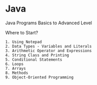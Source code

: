 # Java
Java Programs Basics to Advanced Level

Where to Start?

    1. Using Notepad
    2. Data Types - Variables and Literals
    3. Arithmetic Operator and Expressions
    4. String Class and Printing
    5. Conditional Statements
    6. Loops
    7. Arrays
    8. Methods
    9. Object-Oriented Programming
